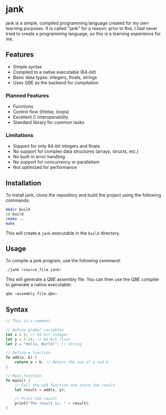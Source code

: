 # jank

jank is a simple, compiled programming language created for my own learning purposes. It is called "jank" for a reason: prior to this, I had never tried to create a programming language, so this is a learning experience for me.

## Features

- Simple syntax
- Compiled to a native executable (64-bit)
- Basic data types: integers, floats, strings
- Uses QBE as the backend for compilation

### Planned Features

- Functions
- Control flow (if/else, loops)
- Excellent C interoperability
- Standard library for common tasks

### Limitations

- Support for only 64-bit integers and floats
- No support for complex data structures (arrays, structs, etc.)
- No built-in error handling
- No support for concurrency or parallelism
- Not optimized for performance

## Installation

To install jank, clone the repository and build the project using the following commands:

```bash
mkdir build
cd build
cmake ..
make
```

This will create a `jank` executable in the `build` directory.

## Usage

To compile a jank program, use the following command:

```bash
./jank <source_file.jank>
```

This will generate a QBE assembly file. You can then use the QBE compiler to generate a native executable:

```bash
qbe <assembly_file.qbe>
```

## Syntax

```rs
// This is a comment

// Define global variables
let x = 5; // 64-bit integer
let y = 3.14; // 64-bit float
let z = "Hello, World!"; // String

// Define a function
fn add(a, b) {
    return a + b; // Return the sum of a and b
}

// Main function
fn main() {
    // Call the add function and store the result
    let result = add(x, y);

    // Print the result
    print("The result is: " + result);
}
```
